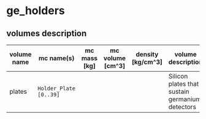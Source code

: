 # ge_holders

## volumes description

| volume name | mc name(s)             | mc mass [kg] | mc volume [cm^3] | density [kg/cm^3] | volume description | notes |
| ----------- | ---------------------- | ------------ | ---------------- | ----------------- | ------------------ | ----- |
| plates      | `Holder_Plate [0..39]` |              |                  |                   | Silicon plates that sustain germanium detectors |       |
